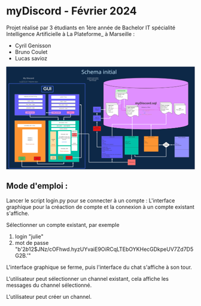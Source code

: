 # myDiscord - Février 2024

Projet réalisé par 3 étudiants en 1ère année de Bachelor IT spécialité Intelligence Artificielle à La Plateforme_ à Marseille :
- Cyril Genisson
- Bruno Coulet
- Lucas savioz

![Illustration](img/schema.png)

## Mode d'emploi :

Lancer le script login.py pour se connecter à un compte :
L'interface graphique pour la créaction de compte et la connexion à un compte existant s'affiche.

Sélectionner un compte existant, par exemple
1. login "julie"
2. mot de passe "b'$2b$12$JNz/cOFhwd.hyzUYvaiE9OiRCqLTEbOYKHecGDkpeUV7Zd7D5G2B.'"

L'interface graphique se ferme, puis l'interface du chat s'affiche à son tour.

L'utilisateur peut sélectionner un channel existant, cela affiche les messages du channel sélectionné.

L'utilisateur peut créer un channel.



<!--  
## Table of content
- [lingua-franca](#lingua-franca)
  - [Table of content](#table-of-content)
  - [Getting started](#getting-started)
 -->